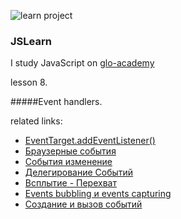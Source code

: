 ![learn project](https://img.shields.io/badge/Learn-learn%20project-orange.svg)

### JSLearn

I study JavaScript on [glo-academy](https://glo-academy.ru/jscript/)

lesson 8.

#####Event handlers.

related links:
 - [EventTarget.addEventListener()](https://developer.mozilla.org/ru/docs/Web/API/EventTarget/addEventListener)
 - [Браузерные события](https://learn.javascript.ru/introduction-browser-events)
 - [События изменение](https://learn.javascript.ru/events-change)
 - [Делегирование Событий](https://www.cat-in-web.ru/delegirovanie-sobytij-v-javascript/)
 - [Всплытие - Перехват](https://learn.javascript.ru/event-bubbling)
 - [Events bubbling и events capturing](https://habr.com/ru/post/126471/)
 - [Создание и вызов событий](https://developer.mozilla.org/ru/docs/Web/Guide/Events/Создание_и_вызов_событий)
